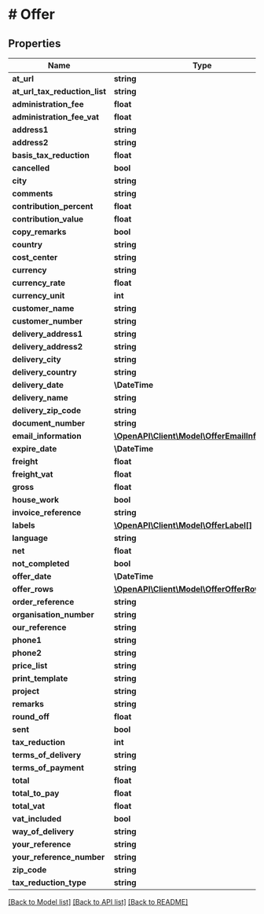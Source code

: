 # # Offer

## Properties

Name | Type | Description | Notes
------------ | ------------- | ------------- | -------------
**at_url** | **string** |  | [optional]
**at_url_tax_reduction_list** | **string** |  | [optional]
**administration_fee** | **float** |  | [optional]
**administration_fee_vat** | **float** |  | [optional]
**address1** | **string** |  | [optional]
**address2** | **string** |  | [optional]
**basis_tax_reduction** | **float** |  | [optional]
**cancelled** | **bool** |  | [optional]
**city** | **string** |  | [optional]
**comments** | **string** |  | [optional]
**contribution_percent** | **float** |  | [optional]
**contribution_value** | **float** |  | [optional]
**copy_remarks** | **bool** |  | [optional]
**country** | **string** |  | [optional]
**cost_center** | **string** |  | [optional]
**currency** | **string** |  | [optional]
**currency_rate** | **float** |  | [optional]
**currency_unit** | **int** |  | [optional]
**customer_name** | **string** |  | [optional]
**customer_number** | **string** |  |
**delivery_address1** | **string** |  | [optional]
**delivery_address2** | **string** |  | [optional]
**delivery_city** | **string** |  | [optional]
**delivery_country** | **string** |  | [optional]
**delivery_date** | **\DateTime** |  | [optional]
**delivery_name** | **string** |  | [optional]
**delivery_zip_code** | **string** |  | [optional]
**document_number** | **string** |  | [optional]
**email_information** | [**\OpenAPI\Client\Model\OfferEmailInformation**](OfferEmailInformation.md) |  | [optional]
**expire_date** | **\DateTime** |  | [optional]
**freight** | **float** |  | [optional]
**freight_vat** | **float** |  | [optional]
**gross** | **float** |  | [optional]
**house_work** | **bool** |  | [optional]
**invoice_reference** | **string** |  | [optional]
**labels** | [**\OpenAPI\Client\Model\OfferLabel[]**](OfferLabel.md) |  | [optional]
**language** | **string** |  | [optional]
**net** | **float** |  | [optional]
**not_completed** | **bool** |  | [optional]
**offer_date** | **\DateTime** |  | [optional]
**offer_rows** | [**\OpenAPI\Client\Model\OfferOfferRow[]**](OfferOfferRow.md) |  | [optional]
**order_reference** | **string** |  | [optional]
**organisation_number** | **string** |  | [optional]
**our_reference** | **string** |  | [optional]
**phone1** | **string** |  | [optional]
**phone2** | **string** |  | [optional]
**price_list** | **string** |  | [optional]
**print_template** | **string** |  | [optional]
**project** | **string** |  | [optional]
**remarks** | **string** |  | [optional]
**round_off** | **float** |  | [optional]
**sent** | **bool** |  | [optional]
**tax_reduction** | **int** |  | [optional]
**terms_of_delivery** | **string** |  | [optional]
**terms_of_payment** | **string** |  | [optional]
**total** | **float** |  | [optional]
**total_to_pay** | **float** |  | [optional]
**total_vat** | **float** |  | [optional]
**vat_included** | **bool** |  | [optional]
**way_of_delivery** | **string** |  | [optional]
**your_reference** | **string** |  | [optional]
**your_reference_number** | **string** |  | [optional]
**zip_code** | **string** |  | [optional]
**tax_reduction_type** | **string** |  | [optional]

[[Back to Model list]](../../README.md#models) [[Back to API list]](../../README.md#endpoints) [[Back to README]](../../README.md)
